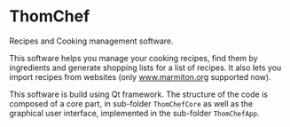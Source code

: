 ThomChef
========

Recipes and Cooking management software.

This software helps you manage your cooking recipes, find them by ingredients and generate shopping lists for a list of recipes. It also lets you import recipes from websites (only www.marmiton.org supported now).

This software is build using Qt framework. The structure of the code is composed of a core part, in sub-folder `ThomChefCore` as well as the graphical user interface, implemented in the sub-folder `ThomChefApp`. 

